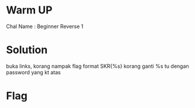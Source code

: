 # Warm UP
Chal Name : Beginner Reverse 1

# Solution
buka links, korang nampak flag format SKR{%s}
korang ganti %s tu dengan password yang kt atas

# Flag
